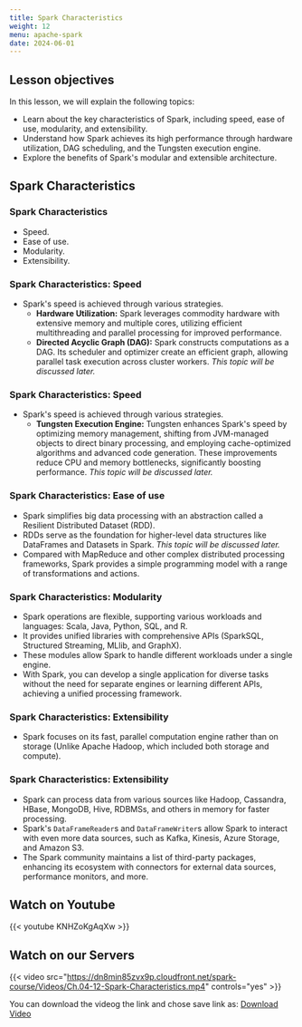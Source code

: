 ```yaml
---
title: Spark Characteristics
weight: 12
menu: apache-spark
date: 2024-06-01
---
```

## Lesson objectives

In this lesson, we will explain the following topics:
- Learn about the key characteristics of Spark, including speed, ease of use, modularity, and extensibility.
- Understand how Spark achieves its high performance through hardware utilization, DAG scheduling, and the Tungsten execution engine.
- Explore the benefits of Spark's modular and extensible architecture.

## Spark Characteristics

### Spark Characteristics

- Speed.
- Ease of use.
- Modularity.
- Extensibility.

### Spark Characteristics: Speed

- Spark's speed is achieved through various strategies.
  - **Hardware Utilization:** Spark leverages commodity hardware with extensive memory and multiple cores, utilizing efficient multithreading and parallel processing for improved performance.
  - **Directed Acyclic Graph (DAG):** Spark constructs computations as a DAG. Its scheduler and optimizer create an efficient graph, allowing parallel task execution across cluster workers. *This topic will be discussed later.*

### Spark Characteristics: Speed

- Spark's speed is achieved through various strategies.
    - **Tungsten Execution Engine:** Tungsten enhances Spark's speed by optimizing memory management, shifting from JVM-managed objects to direct binary processing, and employing cache-optimized algorithms and advanced code generation. These improvements reduce CPU and memory bottlenecks, significantly boosting performance. *This topic will be discussed later.*

### Spark Characteristics: Ease of use

- Spark simplifies big data processing with an abstraction called a Resilient Distributed Dataset (RDD).
- RDDs serve as the foundation for higher-level data structures like DataFrames and Datasets in Spark. *This topic will be discussed later.*
- Compared with MapReduce and other complex distributed processing frameworks, Spark provides a simple programming model with a range of transformations and actions.

### Spark Characteristics: Modularity

- Spark operations are flexible, supporting various workloads and languages: Scala, Java, Python, SQL, and R.
- It provides unified libraries with comprehensive APIs (SparkSQL, Structured Streaming, MLlib, and GraphX).
- These modules allow Spark to handle different workloads under a single engine.
- With Spark, you can develop a single application for diverse tasks without the need for separate engines or learning different APIs, achieving a unified processing framework.

### Spark Characteristics: Extensibility

- Spark focuses on its fast, parallel computation engine rather than on storage (Unlike Apache Hadoop, which included both storage and compute).

### Spark Characteristics: Extensibility

- Spark can process data from various sources like Hadoop, Cassandra, HBase, MongoDB, Hive, RDBMSs, and others in memory for faster processing.
- Spark's `DataFrameReader`s and `DataFrameWriter`s allow Spark to interact with even more data sources, such as Kafka, Kinesis, Azure Storage, and Amazon S3.
- The Spark community maintains a list of third-party packages, enhancing its ecosystem with connectors for external data sources, performance monitors, and more.

## Watch on Youtube

{{< youtube KNHZoKgAqXw >}}

## Watch on our Servers

{{< video src="https://dn8min85zvx9p.cloudfront.net/spark-course/Videos/Ch.04-12-Spark-Characteristics.mp4" controls="yes" >}}

You can download the videog the link and chose save link as: [Download Video](https://dn8min85zvx9p.cloudfront.net/spark-course/Videos/Ch.04-12-Spark-Characteristics.mp4)

